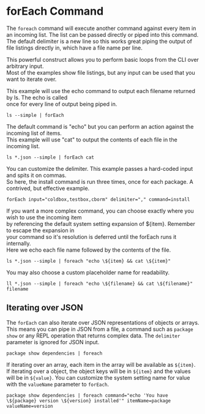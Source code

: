 # forEach Command

The `foreach` command will execute another command against every item in an incoming list. The list can be passed directly or piped into this command. The default delimiter is a new line so this works great piping the output of file listings directly in, which have a file name per line.

This powerful construct allows you to perform basic loops from the CLI over arbitrary input.  
Most of the examples show file listings, but any input can be used that you want to iterate over.

This example will use the echo command to output each filename returned by ls. The echo is called  
once for every line of output being piped in.

```text
ls --simple | forEach
```

The default command is "echo" but you can perform an action against the incoming list of items.  
This example will use "cat" to output the contents of each file in the incoming list.

```text
ls *.json --simple | forEach cat
```

You can customize the delimiter. This example passes a hard-coded input and spits it on commas.  
So here, the install command is run three times, once for each package. A contrived, but effective example.

```text
forEach input="coldbox,testbox,cborm" delimiter="," command=install
```

If you want a more complex command, you can choose exactly where you wish to use the incoming item  
by referencing the default system setting expansion of ${item}. Remember to escape the expansion in  
your command so it's resolution is deferred until the forEach runs it internally.  
Here we echo each file name followed by the contents of the file.

```text
ls *.json --simple | foreach "echo \${item} && cat \${item}"
```

You may also choose a custom placeholder name for readability.

```text
ll *.json --simple | foreach "echo \${filename} && cat \${filename}" filename
```

## Iterating over JSON

The `forEach` can also iterate over JSON representations of objects or arrays. This means you can pipe in JSON from a file, a command such as `package show` or any REPL operation that returns complex data. The `delimiter` parameter is ignored for JSON input.

```text
package show dependencies | foreach
```

If iterating over an array, each item in the array will be available as `${item}`. If iterating over a object, the object keys will be in `${item}` and the values will be in `${value}`. You can customize the system setting name for value with the `valueName` parameter to `forEach`.

```text
package show dependencies | foreach command="echo 'You have \${package} version \${version} installed'" itemName=package valueName=version
```

